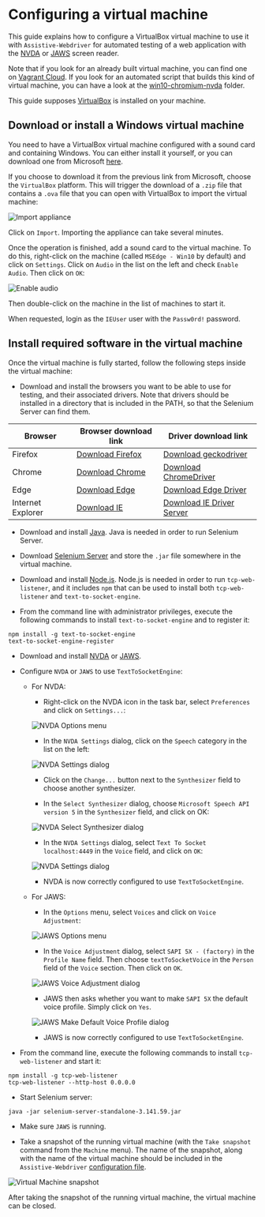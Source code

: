 # Configuring a virtual machine

This guide explains how to configure a VirtualBox virtual machine to use it with `Assistive-Webdriver` for automated testing of a web application with the [NVDA](https://www.nvaccess.org/download/) or [JAWS](https://support.freedomscientific.com/Downloads/JAWS) screen reader.

Note that if you look for an already built virtual machine, you can find one on [Vagrant Cloud](https://app.vagrantup.com/assistive-webdriver/boxes/win10-chromium-nvda). If you look for an automated script that builds this kind of virtual machine, you can have a look at the [win10-chromium-nvda](../../vagrant/win10-chromium-nvda) folder.

This guide supposes [VirtualBox](https://www.virtualbox.org/) is installed on your machine.

## Download or install a Windows virtual machine

You need to have a VirtualBox virtual machine configured with a sound card and containing Windows. You can either install it yourself, or you can download one from Microsoft [here](https://developer.microsoft.com/en-us/microsoft-edge/tools/vms/).

If you choose to download it from the previous link from Microsoft, choose the `VirtualBox` platform. This will trigger the download of a `.zip` file that contains a `.ova` file that you can open with VirtualBox to import the virtual machine:

![Import appliance](import-appliance.png)

Click on `Import`. Importing the appliance can take several minutes.

Once the operation is finished, add a sound card to the virtual machine. To do this, right-click on the machine (called `MSEdge - Win10` by default) and click on `Settings`. Click on `Audio` in the list on the left and check `Enable Audio`. Then click on `OK`:

![Enable audio](enable-audio.png)

Then double-click on the machine in the list of machines to start it.

When requested, login as the `IEUser` user with the `Passw0rd!` password.

## Install required software in the virtual machine

Once the virtual machine is fully started, follow the following steps inside the virtual machine:

- Download and install the browsers you want to be able to use for testing, and their associated drivers. Note that drivers should be installed in a directory that is included in the PATH, so that the Selenium Server can find them.

| Browser           | Browser download link                                                                     | Driver download link                                                                          |
| ----------------- | ----------------------------------------------------------------------------------------- | --------------------------------------------------------------------------------------------- |
| Firefox           | [Download Firefox](https://www.mozilla.org/en-US/firefox/new/)                            | [Download geckodriver](https://github.com/mozilla/geckodriver/releases)                       |
| Chrome            | [Download Chrome](https://www.google.com/chrome/)                                         | [Download ChromeDriver](https://chromedriver.chromium.org/)                                   |
| Edge              | [Download Edge](https://www.microsoft.com/en-us/edge)                                     | [Download Edge Driver](https://developer.microsoft.com/en-us/microsoft-edge/tools/webdriver/) |
| Internet Explorer | [Download IE](https://support.microsoft.com/en-us/help/17621/internet-explorer-downloads) | [Download IE Driver Server](https://www.selenium.dev/downloads/)                              |

- Download and install [Java](https://www.java.com). Java is needed in order to run Selenium Server.

- Download [Selenium Server](https://www.selenium.dev/downloads/) and store the `.jar` file somewhere in the virtual machine.

- Download and install [Node.js](https://nodejs.org). Node.js is needed in order to run `tcp-web-listener`, and it includes `npm` that can be used to install both `tcp-web-listener` and `text-to-socket-engine`.

- From the command line with administrator privileges, execute the following commands to install `text-to-socket-engine` and to register it:

```
npm install -g text-to-socket-engine
text-to-socket-engine-register
```

- Download and install [NVDA](https://www.nvaccess.org/download/) or [JAWS](https://support.freedomscientific.com/Downloads/JAWS).

- Configure `NVDA` or `JAWS` to use `TextToSocketEngine`:

  - For NVDA:

    - Right-click on the NVDA icon in the task bar, select `Preferences` and click on `Settings...`:

    ![NVDA Options menu](nvda-preferences-menu.png)

    - In the `NVDA Settings` dialog, click on the `Speech` category in the list on the left:

    ![NVDA Settings dialog](nvda-settings-dialog.png)

    - Click on the `Change...` button next to the `Synthesizer` field to choose another synthesizer.

    - In the `Select Synthesizer` dialog, choose `Microsoft Speech API version 5` in the `Synthesizer` field, and click on OK:

    ![NVDA Select Synthesizer dialog](nvda-select-synthesizer-dialog.png)

    - In the `NVDA Settings` dialog, select `Text To Socket localhost:4449` in the `Voice` field, and click on `OK`:

    ![NVDA Settings dialog](nvda-settings-dialog2.png)

    - NVDA is now correctly configured to use `TextToSocketEngine`.

  - For JAWS:

    - In the `Options` menu, select `Voices` and click on `Voice Adjustment`:

    ![JAWS Options menu](jaws-options-menu.png)

    - In the `Voice Adjustment` dialog, select `SAPI 5X - (factory)` in the `Profile Name` field. Then choose `textToSocketVoice` in the `Person` field of the `Voice` section. Then click on `OK`.

    ![JAWS Voice Adjustment dialog](jaws-voice-adjustment.png)

    - JAWS then asks whether you want to make `SAPI 5X` the default voice profile. Simply click on `Yes`.

    ![JAWS Make Default Voice Profile dialog](jaws-default-profile.png)

    - JAWS is now correctly configured to use `TextToSocketEngine`.

- From the command line, execute the following commands to install `tcp-web-listener` and start it:

```
npm install -g tcp-web-listener
tcp-web-listener --http-host 0.0.0.0
```

- Start Selenium server:

```
java -jar selenium-server-standalone-3.141.59.jar
```

- Make sure `JAWS` is running.

- Take a snapshot of the running virtual machine (with the `Take snapshot` command from the `Machine` menu). The name of the snapshot, along with the name of the virtual machine should be included in the `Assistive-Webdriver` [configuration file](../../components/assistive-webdriver/configuration.md).

![Virtual Machine snapshot](vm-snapshot.png)

After taking the snapshot of the running virtual machine, the virtual machine can be closed.
